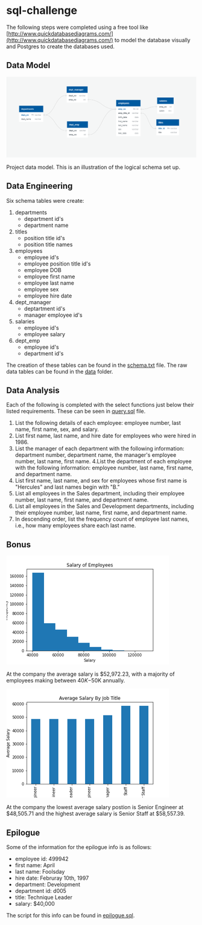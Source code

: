 # sql-challenge

The following steps were completed using a free tool like [http://www.quickdatabasediagrams.com/](http://www.quickdatabasediagrams.com/) to model the database visually and Postgres to create the databases used.

## Data Model

![Project Data Model](./data-model.png)

Project data model. This is an illustration of the logical schema set up.

## Data Engineering

Six schema tables were create:
1. departments
    - department id's
    - department name
2. titles
    - position title id's
    - position title names
3. employees
    - employee id's
    - employee position title id's
    - employee DOB
    - employee first name
    - employee last name
    - employee sex
    - employee hire date
4. dept_manager
    - deptartment id's
    - manager employee id's
5. salaries
    - employee id's
    - employee salary
6. dept_emp
    - employee id's
    - department id's
    
The creation of these tables can be found in the [schema.txt](https://github.com/meielerol/sql-challenge/blob/main/schema.sql) file. The raw data tables can be found in the [data](https://github.com/meielerol/sql-challenge/tree/main/data) folder.

## Data Analysis

Each of the following is completed with the select functions just below their listed requirements. These can be seen in [query.sql](https://github.com/meielerol/sql-challenge/blob/main/query.sql) file.
1. List the following details of each employee: employee number, last name, first name, sex, and salary.
2. List first name, last name, and hire date for employees who were hired in 1986.
3. List the manager of each department with the following information: department number, department name, the manager's employee number, last name, first name.
4.List the department of each employee with the following information: employee number, last name, first name, and department name.
5. List first name, last name, and sex for employees whose first name is "Hercules" and last names begin with "B."
6. List all employees in the Sales department, including their employee number, last name, first name, and department name.
7. List all employees in the Sales and Development departments, including their employee number, last name, first name, and department name.
8. In descending order, list the frequency count of employee last names, i.e., how many employees share each last name.

## Bonus

![Employee Salary](./Salary-Histogram.png)

At the company the average salary is $52,972.23, with a majority of employees making between $40K-$50K annually.

![Average Salary by Job Title](./Avg-Salary-Title.png)

At the company the lowest average salary postion is Senior Engineer at $48,505.71 and the highest average salary is Senior Staff at $58,557.39.

## Epilogue

Some of the information for the epilogue info is as follows:
- employee id: 499942
- first name: April
- last name: Foolsday
- hire date: Februray 10th, 1997
- department: Development
- department id: d005
- title: Technique Leader
- salary: $40,000

The script for this info can be found in [epilogue.sql](https://github.com/meielerol/sql-challenge/blob/main/epilogue.sql).